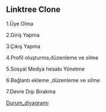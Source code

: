 Linktree Clone
---

1.Üye  Olma

2.Giriş Yapma

3.Çıkış Yapma

4.Profil oluşturma,düzenleme ve silme 

5.Sosyal Medya hesabı Yönetme

6.Bağlantı ekleme ,düzenleme ve silme 

7.Devre Dışı Bırakma









[Durum_diyagramı](durum_diyagramı.png)
